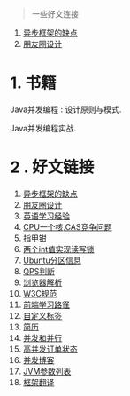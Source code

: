 > 一些好文连接

1. [异步框架的缺点](https://www.v2ex.com/t/771935#reply36)
2. [朋友圈设计](https://www.v2ex.com/t/772767)

# 1. 书籍

Java并发编程 : 设计原则与模式.

Java并发编程实战.

# 2 . 好文链接

1. [异步框架的缺点](https://www.v2ex.com/t/771935#reply36)
2. [朋友圈设计](https://www.v2ex.com/t/772767)
3. [英语学习经验](https://www.leyafo.com/el/2021-05-02-my-english-learning-experiences-full/)
4. [CPU一个核,CAS竞争问题](https://www.v2ex.com/t/774722)
5. [指甲钳](https://www.v2ex.com/t/776769)
6. [两个int值实现读写锁](https://www.cnblogs.com/DarrenChan/p/8619476.html)
7. [Ubuntu分区信息](https://www.v2ex.com/t/783392#reply9)
8. [QPS判断](https://www.v2ex.com/t/784806#reply22)
9. [浏览器解析](https://www.html5rocks.com/zh/tutorials/internals/howbrowserswork/)
10. [W3C规范](https://www.w3.org/TR/?tag=html)
11. [前端学习路径](https://github.com/goodjack/developer-roadmap-chinese)
12. [自定义标签](https://www.html5rocks.com/zh/tutorials/webcomponents/customelements/)
13. [简历](https://www.v2ex.com/t/793498#reply32)
14. [并发和并行](https://laike9m.com/blog/huan-zai-yi-huo-bing-fa-he-bing-xing,61/)
15. [高并发订单状态](https://v2ex.com/t/839046#reply40)
16. [并发博客](http://www.blogjava.net/xylz/archive/2010/07/08/325587.html)
17. [JVM参数列表](https://docs.oracle.com/javase/8/docs/technotes/tools/unix/java.html)
18. [框架翻译](https://www.docs4dev.com)

